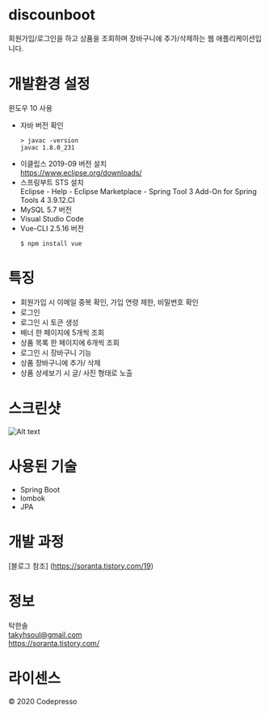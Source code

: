 # discounboot  
회원가입/로그인을 하고 상품을 조회하며 장바구니에 추가/삭제하는 웹 애플리케이션입니다.  

# 개발환경 설정
윈도우 10 사용  
* 자바 버전 확인  
  ```  
  > javac -version  
  javac 1.8.0_231  
  ```
* 이클립스 2019-09 버전 설치  
https://www.eclipse.org/downloads/  
* 스프링부트 STS 설치  
Eclipse - Help - Eclipse Marketplace - Spring Tool 3 Add-On for Spring Tools 4 3.9.12.CI  
* MySQL 5.7 버전  
* Visual Studio Code  
* Vue-CLI 2.5.16 버전  
  ```  
  $ npm install vue  
  ```

# 특징  
* 회원가입 시 이메일 중복 확인, 가입 연령 제한, 비밀번호 확인  
* 로그인    
* 로그인 시 토큰 생성  
* 배너 한 페이지에 5개씩 조회  
* 상품 목록 한 페이지에 6개씩 조회  
* 로그인 시 장바구니 기능  
* 상품 장바구니에 추가/ 삭제  
* 상품 상세보기 시 글/ 사진 형태로 노출

# 스크린샷  
![Alt text](https://k.kakaocdn.net/dn/b7SzVx/btqEh6NXVay/fuQRatX9lcT9dYx4vbfyt0/img.png)

# 사용된 기술  
* Spring Boot  
* lombok  
* JPA  

# 개발 과정  
[블로그 참조] (https://soranta.tistory.com/19)  

# 정보  
탁한솔  
takyhsoul@gmail.com  
https://soranta.tistory.com/  

# 라이센스  
© 2020 Codepresso  
